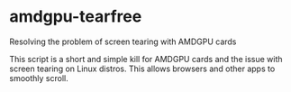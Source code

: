 # amdgpu-tearfree
Resolving the problem of screen tearing with AMDGPU cards

This script is a short and simple kill for AMDGPU cards and the issue with screen tearing on Linux distros.
This allows browsers and other apps to smoothly scroll.
